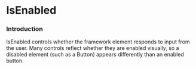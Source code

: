 # IsEnabled

### Introduction

IsEnabled controls whether the framework element responds to input from the user. Many controls reflect whether they are enabled visually, so a disabled element (such as a Button) appears differently than an enabled button.

